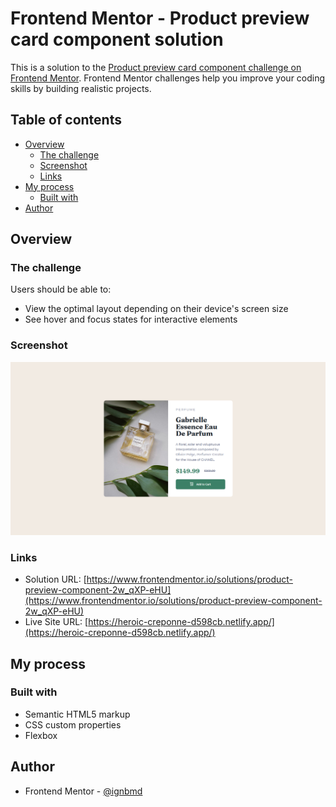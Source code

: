 # Frontend Mentor - Product preview card component solution

This is a solution to the [Product preview card component challenge on Frontend Mentor](https://www.frontendmentor.io/challenges/product-preview-card-component-GO7UmttRfa). Frontend Mentor challenges help you improve your coding skills by building realistic projects.

## Table of contents

- [Overview](#overview)
  - [The challenge](#the-challenge)
  - [Screenshot](#screenshot)
  - [Links](#links)
- [My process](#my-process)
  - [Built with](#built-with)
- [Author](#author)

## Overview

### The challenge

Users should be able to:

- View the optimal layout depending on their device's screen size
- See hover and focus states for interactive elements

### Screenshot

![](./screenshot.png)

### Links

- Solution URL: [https://www.frontendmentor.io/solutions/product-preview-component-2w_qXP-eHU](https://www.frontendmentor.io/solutions/product-preview-component-2w_qXP-eHU)
- Live Site URL: [https://heroic-creponne-d598cb.netlify.app/](https://heroic-creponne-d598cb.netlify.app/)

## My process

### Built with

- Semantic HTML5 markup
- CSS custom properties
- Flexbox

## Author

- Frontend Mentor - [@ignbmd](https://www.frontendmentor.io/profile/ignbmd)

